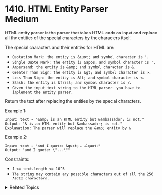 # 1410. HTML Entity Parser<br> Medium

HTML entity parser is the parser that takes HTML code as input and replace all the entities of the special characters by the characters itself.

The special characters and their entities for HTML are:

- `Quotation Mark: the entity is &quot; and symbol character is ".`
- `Single Quote Mark: the entity is &apos; and symbol character is '.`
- `Ampersand: the entity is &amp; and symbol character is &.`
- `Greater Than Sign: the entity is &gt; and symbol character is >.`
- `Less Than Sign: the entity is &lt; and symbol character is <.`
- `Slash: the entity is &frasl; and symbol character is /.`
- `Given the input text string to the HTML parser, you have to implement the entity parser.`

Return the text after replacing the entities by the special characters.

Example 1:

```
Input: text = "&amp; is an HTML entity but &ambassador; is not."
Output: "& is an HTML entity but &ambassador; is not."
Explanation: The parser will replace the &amp; entity by &
```

Example 2:

```
Input: text = "and I quote: &quot;...&quot;"
Output: "and I quote: \"...\""
```

Constraints:

- `1 <= text.length <= 10^5`
- `The string may contain any possible characters out of all the 256 ASCII characters.`

<details>

<summary> Related Topics </summary>

-   `String`
-   `Stack`

</details>
